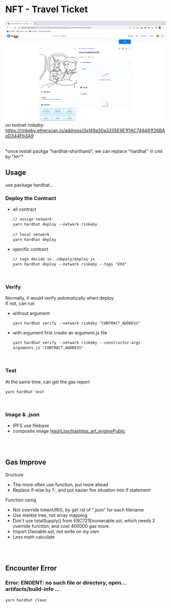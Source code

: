 # NFT - Travel Ticket

![Screenshot](screenshot.png)
on testnet rinkeby: https://rinkeby.etherscan.io/address/0xf49a30a3205E9E1f1AC748481f26BAeD344Fb3A9

<br>
*once install packga "hardhat-shorthand", we can replace "hardhat" in cml by "hh"*

<br>

## Usage

use package hardhat...

### Deploy the Contract

-   all contract

    ```
    // assign network
    yarn hardhat deploy --network rinkeby

    // local network
    yarn hardhat deploy
    ```

-   specific contract

    ```
    // tags decide in ./depoly/deploy.js
    yarn hardhat deploy --network rinkeby --tags "XXX"
    ```

<br>

### Verify

Normally, it would verify automatically when deploy<br>
If not, can run

-   without argument

    ```
    yarn hardhat verify --network rinkeby "CONTRACT_ADDRESS"
    ```

-   with argument
    first create an argument.js file

    ```
    yarn hardhat verify --network rinkeby --constructor-args arguments.js "CONTRACT_ADDRESS"
    ```

<br>

### Test
At the same time, can get the gas report
```
yarn hardhat test
```
<br>

### Image & .json

-   IPFS
    use filebase
-   composite image
    [HashLips/hashlips_art_enginePublic
    ](https://github.com/HashLips/hashlips_art_engine)

<br><br>

## Gas Improve

Sructure
- The more often use function, put more ahead 
-  Replace if-else by ?:, and put easier fire situation into if statement

Function using
- Not override tokenURI(), by get rid of ".json" for each filename
-   Use merkle tree, not array mapping 
-   Don't use totalSupply() from ERC721Enumerable.sol, which needs 2 override function, and cost 400000 gas more.
-   Import Ownable.sol, not write on my own
-   Less math calculate

<br><br>

## Encounter Error

### Error: ENOENT: no such file or directory, open... artifacts/build-info ...

```
yarn hardhat clean
```

<br>
